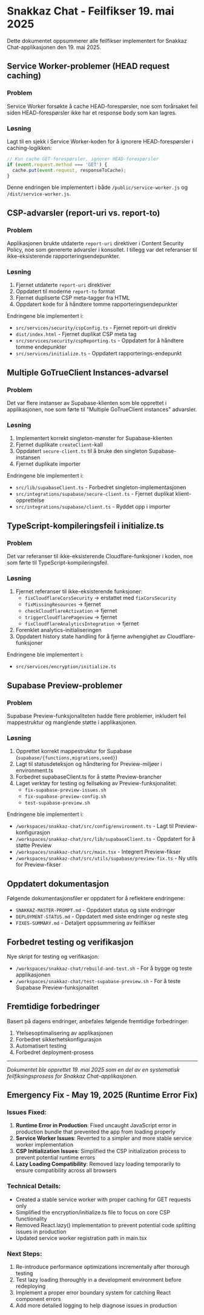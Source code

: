 # Snakkaz Chat - Feilfikser 19. mai 2025

Dette dokumentet oppsummerer alle feilfikser implementert for Snakkaz Chat-applikasjonen den 19. mai 2025.

## Service Worker-problemer (HEAD request caching)

### Problem
Service Worker forsøkte å cache HEAD-forespørsler, noe som forårsaket feil siden HEAD-forespørsler ikke har et response body som kan lagres.

### Løsning
Lagt til en sjekk i Service Worker-koden for å ignorere HEAD-forespørsler i caching-logikken:

```javascript
// Kun cache GET-forespørsler, ignorer HEAD-forespørsler
if (event.request.method === 'GET') {
  cache.put(event.request, responseToCache);
}
```

Denne endringen ble implementert i både `/public/service-worker.js` og `/dist/service-worker.js`.

## CSP-advarsler (report-uri vs. report-to)

### Problem
Applikasjonen brukte utdaterte `report-uri` direktiver i Content Security Policy, noe som genererte advarsler i konsollet. I tillegg var det referanser til ikke-eksisterende rapporteringsendepunkter.

### Løsning
1. Fjernet utdaterte `report-uri` direktiver
2. Oppdatert til moderne `report-to` format
3. Fjernet dupliserte CSP meta-tagger fra HTML
4. Oppdatert kode for å håndtere tomme rapporteringsendepunkter

Endringene ble implementert i:
- `src/services/security/cspConfig.ts` - Fjernet report-uri direktiv
- `dist/index.html` - Fjernet duplikat CSP meta tag
- `src/services/security/cspReporting.ts` - Oppdatert for å håndtere tomme endepunkter
- `src/services/initialize.ts` - Oppdatert rapporterings-endepunkt

## Multiple GoTrueClient Instances-advarsel

### Problem
Det var flere instanser av Supabase-klienten som ble opprettet i applikasjonen, noe som førte til "Multiple GoTrueClient instances" advarsler.

### Løsning
1. Implementert korrekt singleton-mønster for Supabase-klienten
2. Fjernet duplikate `createClient`-kall
3. Oppdatert `secure-client.ts` til å bruke den singleton Supabase-instansen
4. Fjernet duplikate importer

Endringene ble implementert i:
- `src/lib/supabaseClient.ts` - Forbedret singleton-implementasjonen
- `src/integrations/supabase/secure-client.ts` - Fjernet duplikat klient-opprettelse
- `src/integrations/supabase/client.ts` - Ryddet opp i importer

## TypeScript-kompileringsfeil i initialize.ts

### Problem
Det var referanser til ikke-eksisterende Cloudflare-funksjoner i koden, noe som førte til TypeScript-kompileringsfeil.

### Løsning
1. Fjernet referanser til ikke-eksisterende funksjoner:
   - `fixCloudflareCorsSecurity` -> erstattet med `fixCorsSecurity`
   - `fixMissingResources` -> fjernet
   - `checkCloudflareActivation` -> fjernet
   - `triggerCloudflarePageview` -> fjernet
   - `fixCloudflareAnalyticsIntegration` -> fjernet
2. Forenklet analytics-initialiseringen
3. Oppdatert history state handling for å fjerne avhengighet av Cloudflare-funksjoner

Endringene ble implementert i:
- `src/services/encryption/initialize.ts`

## Supabase Preview-problemer

### Problem
Supabase Preview-funksjonaliteten hadde flere problemer, inkludert feil mappestruktur og manglende støtte i applikasjonen.

### Løsning
1. Opprettet korrekt mappestruktur for Supabase (`supabase/{functions,migrations,seed}`)
2. Lagt til statusdeteksjon og håndtering for Preview-miljøer i environment.ts
3. Forbedret supabaseClient.ts for å støtte Preview-brancher
4. Laget verktøy for testing og feilsøking av Preview-funksjonalitet:
   - `fix-supabase-preview-issues.sh`
   - `fix-supabase-preview-config.sh`
   - `test-supabase-preview.sh`

Endringene ble implementert i:
- `/workspaces/snakkaz-chat/src/config/environment.ts` - Lagt til Preview-konfigurasjon
- `/workspaces/snakkaz-chat/src/lib/supabaseClient.ts` - Oppdatert for å støtte Preview
- `/workspaces/snakkaz-chat/src/main.tsx` - Integrert Preview-fikser
- `/workspaces/snakkaz-chat/src/utils/supabase/preview-fix.ts` - Ny utils for Preview-fikser

## Oppdatert dokumentasjon

Følgende dokumentasjonsfiler er oppdatert for å reflektere endringene:
- `SNAKKAZ-MASTER-PROMPT.md` - Oppdatert status og siste endringer
- `DEPLOYMENT-STATUS.md` - Oppdatert med siste endringer og neste steg
- `FIXES-SUMMARY.md` - Detaljert oppsummering av feilfikser

## Forbedret testing og verifikasjon

Nye skript for testing og verifikasjon:
- `/workspaces/snakkaz-chat/rebuild-and-test.sh` - For å bygge og teste applikasjonen
- `/workspaces/snakkaz-chat/test-supabase-preview.sh` - For å teste Supabase Preview-funksjonalitet

## Fremtidige forbedringer

Basert på dagens endringer, anbefales følgende fremtidige forbedringer:
1. Ytelsesoptimalisering av applikasjonen
2. Forbedret sikkerhetskonfigurasjon
3. Automatisert testing
4. Forbedret deployment-prosess

---

*Dokumentet ble opprettet 19. mai 2025 som en del av en systematisk feilfiksingsprosess for Snakkaz Chat-applikasjonen.*

## Emergency Fix - May 19, 2025 (Runtime Error Fix)

### Issues Fixed:
1. **Runtime Error in Production**: Fixed uncaught JavaScript error in production bundle that prevented the app from loading properly
2. **Service Worker Issues**: Reverted to a simpler and more stable service worker implementation
3. **CSP Initialization Issues**: Simplified the CSP initialization process to prevent potential runtime errors
4. **Lazy Loading Compatibility**: Removed lazy loading temporarily to ensure compatibility across all browsers

### Technical Details:
- Created a stable service worker with proper caching for GET requests only
- Simplified the encryption/initialize.ts file to focus on core CSP functionality
- Removed React.lazy() implementation to prevent potential code splitting issues in production
- Updated service worker registration path in main.tsx

### Next Steps:
1. Re-introduce performance optimizations incrementally after thorough testing
2. Test lazy loading thoroughly in a development environment before redeploying
3. Implement a proper error boundary system for catching React component errors
4. Add more detailed logging to help diagnose issues in production

